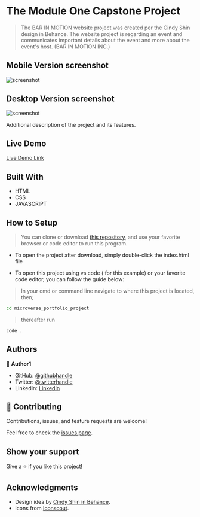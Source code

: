 

# The Module One Capstone Project

> The BAR IN MOTION website project was created per the Cindy Shin design in Behance. The website project is regarding an event and communicates important details about the event and more about the event's host. (BAR IN MOTION INC.)

## Mobile Version screenshot

![screenshot](./app_screenshot.png)

## Desktop Version screenshot

![screenshot](./app_screenshot2.png)

Additional description of the project and its features.

## Live Demo

[Live Demo Link](https://mosams.github.io/Module-One-Capstone-Project/)

## Built With

- HTML
- CSS
- JAVASCRIPT

## How to Setup
> You can clone or download [this repository](https://github.com/Mosams/Module-One-Capstone-Project.git), and use your favorite browser or code editor to run this program.

- To open the project after download, simply double-click the index.html file

- To open this project using vs code ( for this example) or your favorite code editor, you can follow the guide below:
> In your cmd or command line navigate to where this project is located, then;
```cmd
cd microverse_portfolio_project 
```
> thereafter run
```cmd
code .
```

## Authors

👤 **Author1**

- GitHub: [@githubhandle](https://github.com/Mosams/)
- Twitter: [@twitterhandle](https://twitter.com/sam_mongare)
- LinkedIn: [LinkedIn](https://www.linkedin.com/in/sammy-mongare-b8288310b/)

## 🤝 Contributing

Contributions, issues, and feature requests are welcome!

Feel free to check the [issues page](../../issues/).

## Show your support

Give a ⭐️ if you like this project!

## Acknowledgments
- Design idea by [Cindy Shin in Behance](https://www.behance.net/adagio07).
- Icons from [Iconscout](https://iconscout.com). 
